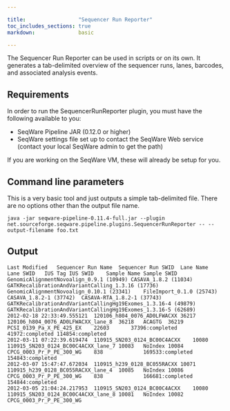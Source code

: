 ```yaml
---

title:                 "Sequencer Run Reporter"
toc_includes_sections: true
markdown:              basic

---
```


The Sequencer Run Reporter can be used in scripts or on its own. It generates a tab-delimited overview of the sequencer runs, lanes, barcodes, and associated analysis events. 
 
## Requirements
In order to run the SequencerRunReporter plugin, you must have the following available to you:

* SeqWare Pipeline JAR (0.12.0 or higher)
* SeqWare settings file set up to contact the SeqWare Web service (contact your local SeqWare admin to get the path)

If you are working on the SeqWare VM, these will already be setup for you. 


## Command line parameters

This is a very basic tool and just outputs a simple tab-delimited file. There are no options other than the output file name. 

	java -jar seqware-pipeline-0.11.4-full.jar --plugin net.sourceforge.seqware.pipeline.plugins.SequencerRunReporter -- --output-filename foo.txt

## Output 

	Last Modified	Sequencer Run Name	Sequencer Run SWID	Lane Name	Lane SWID	IUS Tag	IUS SWID	Sample Name	Sample SWID	GenomicAlignmentNovoalign_0.9.1 (10949)	CASAVA_1.8.2 (11034)	GATKRecalibrationAndVariantCalling_1.3.16 (17736)	GenomicAlignmentNovoalign_0.10.1 (23341)	FileImport_0.1.0 (25743)	CASAVA_1.8.2-1 (37742)	CASAVA-RTA_1.8.2-1 (37743)	GATKRecalibrationAndVariantCallingHg19Exomes_1.3.16-4 (49879)	GATKRecalibrationAndVariantCallingHg19Exomes_1.3.16-5 (62689)	
	2012-02-18 22:33:49.555121	120106_h804_0076_AD0LFWACXX	36217	120106_h804_0076_AD0LFWACXX_lane_8	36218	ACAGTG	36219	PCSI_0139_Pa_X_PE_425_EX	22603		37396:completed		41972:completed	114854:completed					
	2012-03-11 07:22:39.619474	110915_SN203_0124_BC00C4ACXX	10080	110915_SN203_0124_BC00C4ACXX_lane_7	10083	NoIndex	10084	CPCG_0003_Pr_P_PE_300_WG	838				169533:completed			154843:completed			
	2012-03-07 15:47:47.672034	110915_h239_0128_BC055RACXX	10071	110915_h239_0128_BC055RACXX_lane_4	10085	NoIndex	10086	CPCG_0003_Pr_P_PE_300_WG	838				166681:completed		154844:completed				
	2012-03-05 21:04:24.217953	110915_SN203_0124_BC00C4ACXX	10080	110915_SN203_0124_BC00C4ACXX_lane_8	10081	NoIndex	10082	CPCG_0003_Pr_P_PE_300_WG
